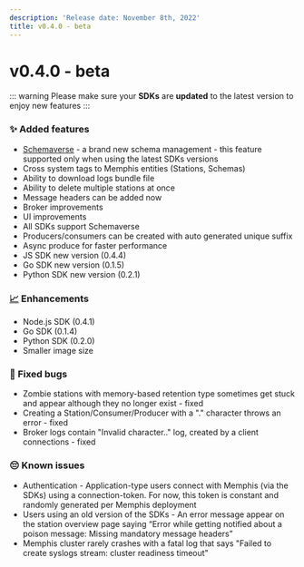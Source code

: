```yaml
---
description: 'Release date: November 8th, 2022'
title: v0.4.0 - beta
---
```


# v0.4.0 - beta

<Subtitle></Subtitle>

<BigLink url="/docs/open-source-installation/kubernetes/how-to-upgrade" title="3 - Upgrade"/>

::: warning
Please make sure your **SDKs** are **updated** to the latest version to enjoy new features
:::

### ✨ Added features

* [Schemaverse](../../memphis/schemaverse-schema-management/) - a brand new schema management - this feature supported only when using the latest SDKs versions
* Cross system tags to Memphis entities (Stations, Schemas)
* Ability to download logs bundle file
* Ability to delete multiple stations at once
* Message headers can be added now
* Broker improvements
* UI improvements
* All SDKs support Schemaverse
* Producers/consumers can be created with auto generated unique suffix
* Async produce for faster performance
* JS SDK new version (0.4.4)
* Go SDK new version (0.1.5)
* Python SDK new version (0.2.1)

### [📈](https://emojipedia.org/chart-increasing/) Enhancements

* Node.js SDK (0.4.1)
* Go SDK (0.1.4)
* Python SDK (0.2.0)
* Smaller image size

### 🐛 Fixed bugs

* Zombie stations with memory-based retention type sometimes get stuck and appear although they no longer exist - fixed
* Creating a Station/Consumer/Producer with a "." character throws an error - fixed
* Broker logs contain "Invalid character.." log, created by a client connections - fixed

### 😔 Known issues&#x20;

* Authentication - Application-type users connect with Memphis (via the SDKs) using a connection-token. For now, this token is constant and randomly generated per Memphis deployment
* Users using an old version of the SDKs - An error message appear on the station overview page saying “Error while getting notified about a poison message: Missing mandatory message headers”
* Memphis cluster rarely crashes with a fatal log that says "Failed to create syslogs stream: cluster readiness timeout"